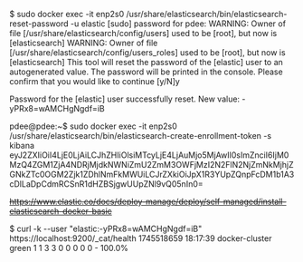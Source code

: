 
$ sudo docker exec -it enp2s0 /usr/share/elasticsearch/bin/elasticsearch-reset-password -u elastic
[sudo] password for pdee:
WARNING: Owner of file [/usr/share/elasticsearch/config/users] used to be [root], but now is [elasticsearch]
WARNING: Owner of file [/usr/share/elasticsearch/config/users_roles] used to be [root], but now is [elasticsearch]
This tool will reset the password of the [elastic] user to an autogenerated value.
The password will be printed in the console.
Please confirm that you would like to continue [y/N]y


Password for the [elastic] user successfully reset.
New value: -yPRx8=wAMCHgNgdf=iB



pdee@pdee:~$ sudo docker exec -it enp2s0 /usr/share/elasticsearch/bin/elasticsearch-create-enrollment-token -s kibana
eyJ2ZXIiOiI4LjE0LjAiLCJhZHIiOlsiMTcyLjE4LjAuMjo5MjAwIl0sImZnciI6IjM0MzQ4ZGM1ZjA4NDRjMjdkNWNiZmU2ZmM3OWFjMzI2N2FlN2NjZmNkMjhjZGNkZTc0OGM2Zjk1ZDhlNmFkMWUiLCJrZXkiOiJpX1R3YUpZQnpFcDM1b1A3cDlLaDpCdmRCSnR1dHZBSjgwUUpZNl9vQ05nIn0=


~~https://www.elastic.co/docs/deploy-manage/deploy/self-managed/install-elasticsearch-docker-basic~~


$ curl -k --user "elastic:-yPRx8=wAMCHgNgdf=iB" https://localhost:9200/_cat/health
1745518659 18:17:39 docker-cluster green 1 1 3 3 0 0 0 0 0 - 100.0%

